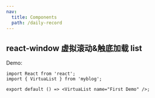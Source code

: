 ```yaml
---
nav:
  title: Components
  path: /daily-record
---
```


## react-window 虚拟滚动&触底加载 list

Demo:

```tsx
import React from 'react';
import { VirtuaList } from 'myblog';

export default () => <VirtuaList name="First Demo" />;
```
